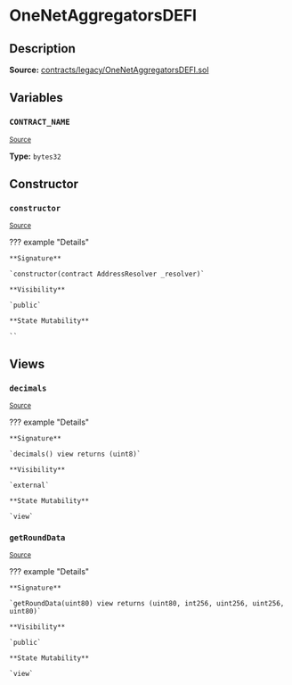 # OneNetAggregatorsDEFI

## Description

**Source:** [contracts/legacy/OneNetAggregatorsDEFI.sol](https://github.com/Synthetixio/synthetix/tree/v2.101.3/contracts/legacy/OneNetAggregatorsDEFI.sol)

## Variables

### `CONTRACT_NAME`

<sub>[Source](https://github.com/Synthetixio/synthetix/tree/v2.101.3/contracts/legacy/OneNetAggregatorsDEFI.sol#L6)</sub>

**Type:** `bytes32`

## Constructor

### `constructor`

<sub>[Source](https://github.com/Synthetixio/synthetix/tree/v2.101.3/contracts/legacy/OneNetAggregatorsDEFI.sol#L8)</sub>

??? example "Details"

    **Signature**

    `constructor(contract AddressResolver _resolver)`

    **Visibility**

    `public`

    **State Mutability**

    ``

## Views

### `decimals`

<sub>[Source](https://github.com/Synthetixio/synthetix/tree/v2.101.3/contracts/legacy/OneNetAggregatorsDEFI.sol#L10)</sub>

??? example "Details"

    **Signature**

    `decimals() view returns (uint8)`

    **Visibility**

    `external`

    **State Mutability**

    `view`

### `getRoundData`

<sub>[Source](https://github.com/Synthetixio/synthetix/tree/v2.101.3/contracts/legacy/OneNetAggregatorsDEFI.sol#L14)</sub>

??? example "Details"

    **Signature**

    `getRoundData(uint80) view returns (uint80, int256, uint256, uint256, uint80)`

    **Visibility**

    `public`

    **State Mutability**

    `view`
